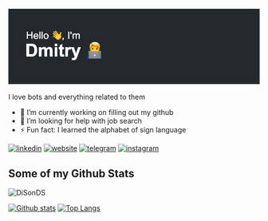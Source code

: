 ![Screenshot](header.png)

<p align='left'>I love bots and everything related to them</p>

-   🔭 I’m currently working on filling out my github 
-   🤔 I’m looking for help with job search 
-   ⚡ Fun fact: I learned the alphabet of sign language 

[<img src='https://cdn.jsdelivr.net/npm/simple-icons@3.0.1/icons/linkedin.svg' alt='linkedin' height='40'>](https://www.linkedin.com/in/disonds/)  [<img src='https://cdn.jsdelivr.net/npm/simple-icons@3.0.1/icons/icloud.svg' alt='website' height='40'>](https://disonds.com)  [<img src='https://cdn.jsdelivr.net/npm/simple-icons@3.0.1/icons/telegram.svg' alt='telegram' height='40'>](https://t.me/DiSonDS)  [<img src='https://cdn.jsdelivr.net/npm/simple-icons@3.0.1/icons/instagram.svg' alt='instagram' height='40'>](https://www.instagram.com/disonds.jpg/)

## Some of my Github Stats
<p align=left> <img src=https://komarev.com/ghpvc/?username=DiSonDS alt=DiSonDS /> </p>

[![Github stats](https://github-readme-stats.vercel.app/api?username=DiSonDS&show_icons=true&include_all_commits=true)](https://github.com/DiSonDS/github-readme-stats)
[![Top Langs](https://github-readme-stats.vercel.app/api/top-langs/?username=DiSonDS&layout=compact)](https://github.com/DiSonDS/github-readme-stats)
